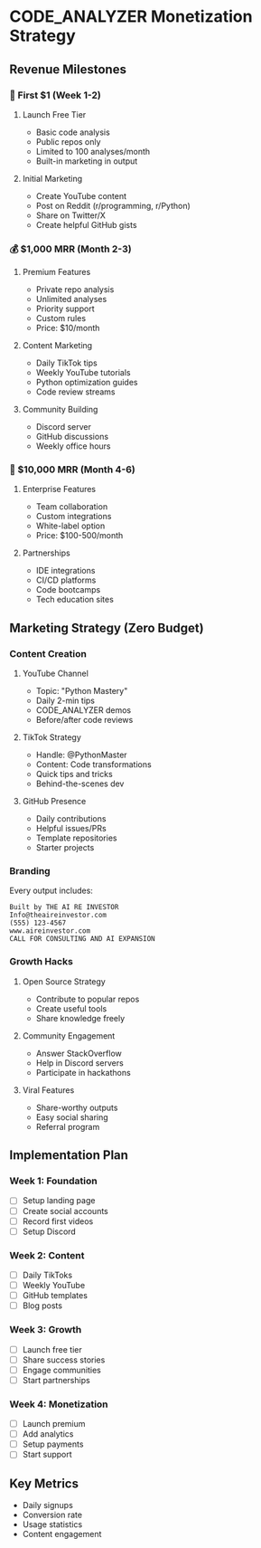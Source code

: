 # CODE_ANALYZER Monetization Strategy

## Revenue Milestones

### 🎯 First $1 (Week 1-2)
1. Launch Free Tier
   - Basic code analysis
   - Public repos only
   - Limited to 100 analyses/month
   - Built-in marketing in output

2. Initial Marketing
   - Create YouTube content
   - Post on Reddit (r/programming, r/Python)
   - Share on Twitter/X
   - Create helpful GitHub gists

### 💰 $1,000 MRR (Month 2-3)
1. Premium Features
   - Private repo analysis
   - Unlimited analyses
   - Priority support
   - Custom rules
   - Price: $10/month

2. Content Marketing
   - Daily TikTok tips
   - Weekly YouTube tutorials
   - Python optimization guides
   - Code review streams

3. Community Building
   - Discord server
   - GitHub discussions
   - Weekly office hours

### 🚀 $10,000 MRR (Month 4-6)
1. Enterprise Features
   - Team collaboration
   - Custom integrations
   - White-label option
   - Price: $100-500/month

2. Partnerships
   - IDE integrations
   - CI/CD platforms
   - Code bootcamps
   - Tech education sites

## Marketing Strategy (Zero Budget)

### Content Creation
1. YouTube Channel
   - Topic: "Python Mastery"
   - Daily 2-min tips
   - CODE_ANALYZER demos
   - Before/after code reviews

2. TikTok Strategy
   - Handle: @PythonMaster
   - Content: Code transformations
   - Quick tips and tricks
   - Behind-the-scenes dev

3. GitHub Presence
   - Daily contributions
   - Helpful issues/PRs
   - Template repositories
   - Starter projects

### Branding
Every output includes:
```
Built by THE AI RE INVESTOR
Info@theaireinvestor.com
(555) 123-4567
www.aireinvestor.com
CALL FOR CONSULTING AND AI EXPANSION
```

### Growth Hacks
1. Open Source Strategy
   - Contribute to popular repos
   - Create useful tools
   - Share knowledge freely

2. Community Engagement
   - Answer StackOverflow
   - Help in Discord servers
   - Participate in hackathons

3. Viral Features
   - Share-worthy outputs
   - Easy social sharing
   - Referral program

## Implementation Plan

### Week 1: Foundation
- [ ] Setup landing page
- [ ] Create social accounts
- [ ] Record first videos
- [ ] Setup Discord

### Week 2: Content
- [ ] Daily TikToks
- [ ] Weekly YouTube
- [ ] GitHub templates
- [ ] Blog posts

### Week 3: Growth
- [ ] Launch free tier
- [ ] Share success stories
- [ ] Engage communities
- [ ] Start partnerships

### Week 4: Monetization
- [ ] Launch premium
- [ ] Add analytics
- [ ] Setup payments
- [ ] Start support

## Key Metrics
- Daily signups
- Conversion rate
- Usage statistics
- Content engagement 